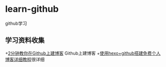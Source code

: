 # learn-github
github学习

## 学习资料收集
+[2分钟教你在Github上建博客](https://leftstick.github.io/tech/2016/03/10/create-blog) Github上建博客
+[使用hexo+github搭建免费个人博客详细教程](http://www.cnblogs.com/liuxianan/p/build-blog-website-by-hexo-github.html)很详细
